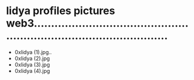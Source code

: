 # lidya profiles pictures web3............................................................................................
- 0xlidya (1).jpg..
- 0xlidya (2).jpg
- 0xlidya (3).jpg
- 0xlidya (4).jpg
